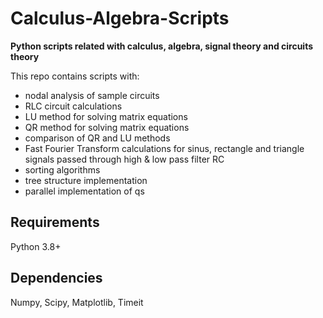 # Calculus-Algebra-Scripts

**Python scripts related with calculus, algebra, signal theory and circuits theory**

This repo contains scripts with:
* nodal analysis of sample circuits
* RLC circuit calculations
* LU method for solving matrix equations
* QR method for solving matrix equations
* comparison of QR and LU methods
* Fast Fourier Transform calculations for sinus, rectangle and triangle signals passed through high & low pass filter RC
* sorting algorithms
* tree structure implementation
* parallel implementation of qs

## Requirements

Python 3.8+

## Dependencies

Numpy, Scipy, Matplotlib, Timeit

